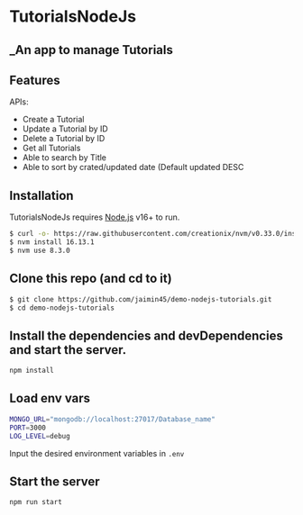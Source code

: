# TutorialsNodeJs 
## _An app to manage Tutorials

## Features
APIs:
- Create a Tutorial
- Update a Tutorial by ID
- Delete a Tutorial by ID
- Get all Tutorials
- Able to search by Title
- Able to sort by crated/updated date (Default updated DESC

## Installation
TutorialsNodeJs requires [Node.js](https://nodejs.org/) v16+ to run.

```sh
$ curl -o- https://raw.githubusercontent.com/creationix/nvm/v0.33.0/install.sh | bash
$ nvm install 16.13.1
$ nvm use 8.3.0
```
## Clone this repo (and cd to it)

```sh
$ git clone https://github.com/jaimin45/demo-nodejs-tutorials.git
$ cd demo-nodejs-tutorials
```
## Install the dependencies and devDependencies and start the server.

```sh
npm install
```
## Load env vars

```sh
MONGO_URL="mongodb://localhost:27017/Database_name"
PORT=3000
LOG_LEVEL=debug
```

Input the desired environment variables in ``` .env ```

## Start the server

```sh
npm run start
```